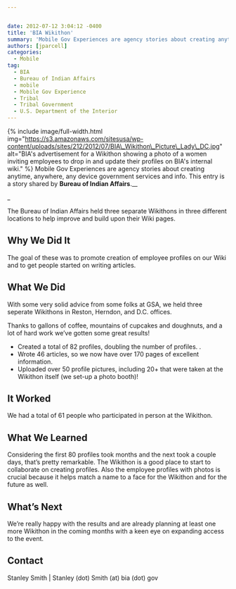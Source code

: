 ```yaml
---


date: 2012-07-12 3:04:12 -0400
title: 'BIA Wikithon'
summary: 'Mobile Gov Experiences are agency stories about creating anytime, anywhere, any device government services and info. This entry is a story shared by Bureau of Indian Affairs. The Bureau'
authors: [jparcell]
categories:
  - Mobile
tag:
  - BIA
  - Bureau of Indian Affairs
  - mobile
  - Mobile Gov Experience
  - Tribal
  - Tribal Government
  - U.S. Department of the Interior
---
```


{% include image/full-width.html img="https://s3.amazonaws.com/sitesusa/wp-content/uploads/sites/212/2012/07/BIA\_Wikithon\_Picture\_Lady\_DC.jpg" alt="BIA's advertisement for a Wikithon showing a photo of a women inviting employees to drop in and update their profiles on BIA's internal wiki." %}
Mobile Gov Experiences are agency stories about creating anytime, anywhere, any device government services and info. This entry is a story shared by **Bureau of Indian Affairs**.__
  
_ 

The Bureau of Indian Affairs held three separate Wikithons in three different locations to help improve and build upon their Wiki pages.

## Why We Did It

The goal of these was to promote creation of employee profiles on our Wiki and to get people started on writing articles.

## What We Did

With some very solid advice from some folks at GSA, we held three seperate Wikithons in Reston, Herndon, and D.C. offices.

Thanks to gallons of coffee, mountains of cupcakes and doughnuts, and a lot of hard work we&#8217;ve gotten some great results!

  * Created a total of 82 profiles, doubling the number of profiles. .
  * Wrote 46 articles, so we now have over 170 pages of excellent information.
  * Uploaded over 50 profile pictures, including 20+ that were taken at the Wikithon itself (we set-up a photo booth)!

## It Worked

We had a total of 61 people who participated in person at the Wikithon.

## What We Learned

Considering the first 80 profiles took months and the next took a couple days, that’s pretty remarkable. The Wikithon is a good place to start to collaborate on creating profiles. Also the employee profiles with photos is crucial because it helps match a name to a face for the Wikithon and for the future as well.

## What&#8217;s Next

We’re really happy with the results and are already planning at least one more Wikithon in the coming months with a keen eye on expanding access to the event.

## Contact

Stanley Smith | Stanley (dot) Smith (at) bia (dot) gov